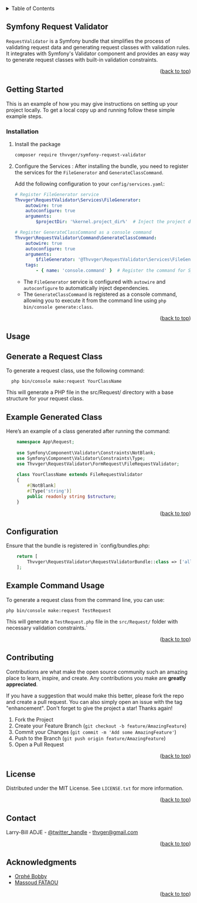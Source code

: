 <br />

<!-- TABLE OF CONTENTS -->
<details>
  <summary>Table of Contents</summary>
  <ol>
    <li>
      <a href="#about-the-project">About The Project</a>
      <ul>
        <li><a href="#built-with">Built With</a></li>
      </ul>
    </li>
    <li>
      <a href="#getting-started">Getting Started</a>
      <ul>
        <li><a href="#prerequisites">Prerequisites</a></li>
        <li><a href="#installation">Installation</a></li>
      </ul>
    </li>
    <li><a href="#usage">Usage</a></li>
    <li><a href="#roadmap">Roadmap</a></li>
    <li><a href="#contributing">Contributing</a></li>
    <li><a href="#license">License</a></li>
    <li><a href="#contact">Contact</a></li>
    <li><a href="#acknowledgments">Acknowledgments</a></li>
  </ol>
</details>



<!-- ABOUT THE PROJECT -->
## Symfony Request Validator

`RequestValidator` is a Symfony bundle that simplifies the process of validating request data and generating request classes with validation rules. It integrates with Symfony's Validator component and provides an easy way to generate request classes with built-in validation constraints.


<p align="right">(<a href="#readme-top">back to top</a>)</p>



<!-- GETTING STARTED -->
## Getting Started

This is an example of how you may give instructions on setting up your project locally.
To get a local copy up and running follow these simple example steps.

### Installation

1. Install the package
   ```sh
   composer require thvvger/symfony-request-validator
   ```
2. Configure the Services :
   After installing the bundle, you need to register the services for the `FileGenerator` and `GenerateClassCommand`.

   Add the following configuration to your `config/services.yaml`:

    ```yaml
    # Register FileGenerator service
    Thvvger\RequestValidator\Services\FileGenerator:
        autowire: true
        autoconfigure: true
        arguments:
            $projectDir: '%kernel.project_dir%'  # Inject the project directory path

    # Register GenerateClassCommand as a console command
    Thvvger\RequestValidator\Command\GenerateClassCommand:
        autowire: true
        autoconfigure: true
        arguments:
            $fileGenerator: '@Thvvger\RequestValidator\Services\FileGenerator'  # Inject the FileGenerator service
        tags:
            - { name: 'console.command' }  # Register the command for Symfony's console
    ```

    - The `FileGenerator` service is configured with `autowire` and `autoconfigure` to automatically inject dependencies.
    - The `GenerateClassCommand` is registered as a console command, allowing you to execute it from the command line using `php bin/console generate:class`.

<p align="right">(<a href="#readme-top">back to top</a>)</p>



<!-- USAGE EXAMPLES -->
## Usage

## Generate a Request Class

To generate a request class, use the following command:

```shell
  php bin/console make:request YourClassName
```

This will generate a PHP file in the src/Request/ directory with a base structure for your request class.

## Example Generated Class
Here’s an example of a class generated after running the command:

```php
    namespace App\Request;
    
    use Symfony\Component\Validator\Constraints\NotBlank;
    use Symfony\Component\Validator\Constraints\Type;
    use Thvvger\RequestValidator\FormRequest\FileRequestValidator;
    
    class YourClassName extends FileRequestValidator
    {
        #[NotBlank]
        #[Type('string')]
        public readonly string $structure;
    }
```

<p align="right">(<a href="#readme-top">back to top</a>)</p>

## Configuration

Ensure that the bundle is registered in `config/bundles.php:

```php
    return [
        Thvvger\RequestValidator\RequestValidatorBundle::class => ['all' => true],
    ];
```

## Example Command Usage

To generate a request class from the command line, you can use:

`php bin/console make:request TestRequest`

This will generate a `TestRequest.php` file in the `src/Request/` folder with necessary validation constraints.`

<p align="right">(<a href="#readme-top">back to top</a>)</p>



<!-- CONTRIBUTING -->
## Contributing

Contributions are what make the open source community such an amazing place to learn, inspire, and create. Any contributions you make are **greatly appreciated**.

If you have a suggestion that would make this better, please fork the repo and create a pull request. You can also simply open an issue with the tag "enhancement".
Don't forget to give the project a star! Thanks again!

1. Fork the Project
2. Create your Feature Branch (`git checkout -b feature/AmazingFeature`)
3. Commit your Changes (`git commit -m 'Add some AmazingFeature'`)
4. Push to the Branch (`git push origin feature/AmazingFeature`)
5. Open a Pull Request

<p align="right">(<a href="#readme-top">back to top</a>)</p>


<!-- LICENSE -->
## License

Distributed under the MIT License. See `LICENSE.txt` for more information.

<p align="right">(<a href="#readme-top">back to top</a>)</p>



<!-- CONTACT -->
## Contact

Larry-Bill ADJE - [@twitter_handle](https://twitter.com/thvvger) - thvger@gmail.com


<p align="right">(<a href="#readme-top">back to top</a>)</p>



<!-- ACKNOWLEDGMENTS -->
## Acknowledgments

* [Orphé Bobby]()
* [Massoud FATAOU]()

<p align="right">(<a href="#readme-top">back to top</a>)</p>
